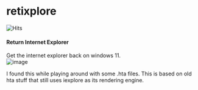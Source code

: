 # retixplore 
![Hits](https://hits.seeyoufarm.com/api/count/incr/badge.svg?url=https%3A%2F%2Fgithub.com%2Fclientcrash%2Fretixplore&count_bg=%2379C83D&title_bg=%23555555&icon=internetexplorer.svg&icon_color=%23E7E7E7&title=hits&edge_flat=false)
#### Return Internet Explorer
Get the internet explorer back on windows 11.   
![image](https://user-images.githubusercontent.com/40364569/146691545-2eec0435-ee7b-474e-ab08-9a930da23769.png)

I found this while playing around with some .hta files.
This is based on old hta stuff that still uses iexplore as its rendering engine.
